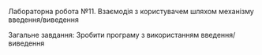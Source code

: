 Лабораторна робота №11. Взаємодія з користувачем шляхом механізму введення/виведення

Загальне завдання: Зробити програму з використанням введення/виведення